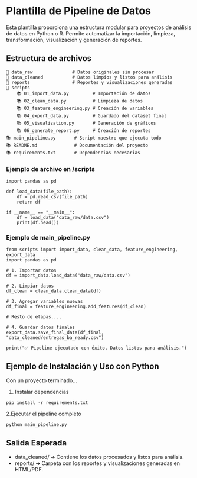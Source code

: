 # Plantilla de Pipeline de Datos
Esta plantilla proporciona una estructura modular para proyectos de análisis de datos en Python o R. Permite automatizar la importación, limpieza, transformación, visualización y generación de reportes.

## Estructura de archivos
```
📁 data_raw               # Datos originales sin procesar
📁 data_cleaned           # Datos limpios y listos para análisis
📁 reports                # Reportes y visualizaciones generadas
📁 scripts
    📚 01_import_data.py         # Importación de datos
    📚 02_clean_data.py          # Limpieza de datos
    📚 03_feature_engineering.py # Creación de variables
    📚 04_export_data.py         # Guardado del dataset final
    📚 05_visualization.py       # Generación de gráficos
    📚 06_generate_report.py     # Creación de reportes
📚 main_pipeline.py       # Script maestro que ejecuta todo
📚 README.md              # Documentación del proyecto
📚 requirements.txt       # Dependencias necesarias
```

### Ejemplo de archivo en /scripts
```
import pandas as pd

def load_data(file_path):
    df = pd.read_csv(file_path)
    return df

if __name__ == "__main__":
    df = load_data("data_raw/data.csv")
    print(df.head())
```

### Ejemplo de main_pipeline.py
```
from scripts import import_data, clean_data, feature_engineering, export_data
import pandas as pd

# 1. Importar datos
df = import_data.load_data("data_raw/data.csv")

# 2. Limpiar datos
df_clean = clean_data.clean_data(df)

# 3. Agregar variables nuevas
df_final = feature_engineering.add_features(df_clean)

# Resto de etapas....

# 4. Guardar datos finales
export_data.save_final_data(df_final, "data_cleaned/entregas_ba_ready.csv")

print("✅ Pipeline ejecutado con éxito. Datos listos para análisis.")
```


## Ejemplo de Instalación y Uso con Python
Con un proyecto terminado...

1. Instalar dependencias
```
pip install -r requirements.txt
```

2.Ejecutar el pipeline completo
```
python main_pipeline.py
```

## Salida Esperada
- data_cleaned/ ➔ Contiene los datos procesados y listos para análisis.
- reports/ ➔ Carpeta con los reportes y visualizaciones generadas en HTML/PDF.
